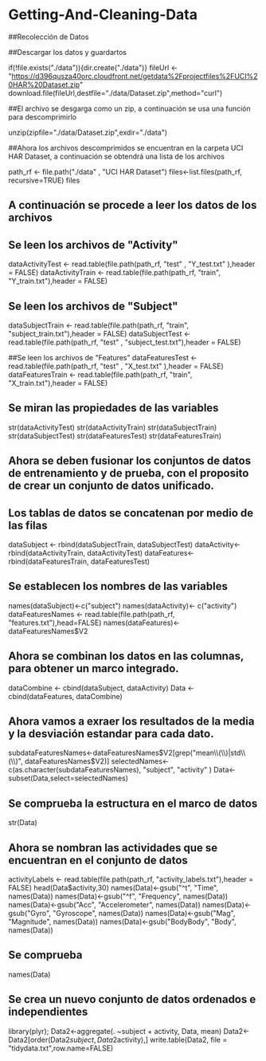# Getting-And-Cleaning-Data
##Recolección de Datos

##Descargar los datos y guardartos

if(!file.exists("./data")){dir.create("./data")}
fileUrl <- "https://d396qusza40orc.cloudfront.net/getdata%2Fprojectfiles%2FUCI%20HAR%20Dataset.zip"
download.file(fileUrl,destfile="./data/Dataset.zip",method="curl")

##El archivo se desgarga como un zip, a continuación se usa una función para descomprimirlo

unzip(zipfile="./data/Dataset.zip",exdir="./data")

##Ahora los archivos descomprimidos se encuentran en la carpeta UCI HAR Dataset, a continuación se obtendrá una lista de los archivos

path_rf <- file.path("./data" , "UCI HAR Dataset")
files<-list.files(path_rf, recursive=TRUE)
files
## A continuación se procede a leer los datos de los archivos
## Se leen los archivos de "Activity"
dataActivityTest  <- read.table(file.path(path_rf, "test" , "Y_test.txt" ),header = FALSE)
dataActivityTrain <- read.table(file.path(path_rf, "train", "Y_train.txt"),header = FALSE)
## Se leen los archivos de "Subject"
dataSubjectTrain <- read.table(file.path(path_rf, "train", "subject_train.txt"),header = FALSE)
dataSubjectTest  <- read.table(file.path(path_rf, "test" , "subject_test.txt"),header = FALSE)

##Se leen los archivos de "Features" 
dataFeaturesTest  <- read.table(file.path(path_rf, "test" , "X_test.txt" ),header = FALSE)
dataFeaturesTrain <- read.table(file.path(path_rf, "train", "X_train.txt"),header = FALSE)

## Se miran las propiedades de las variables 
str(dataActivityTest)
str(dataActivityTrain)
str(dataSubjectTrain)
str(dataSubjectTest)
str(dataFeaturesTest)
str(dataFeaturesTrain)
## Ahora se deben fusionar los conjuntos de datos de entrenamiento y de prueba, con el proposito de crear un conjunto de datos unificado. 
## Los tablas de datos se concatenan por medio de las filas 
dataSubject <- rbind(dataSubjectTrain, dataSubjectTest)
dataActivity<- rbind(dataActivityTrain, dataActivityTest)
dataFeatures<- rbind(dataFeaturesTrain, dataFeaturesTest)
## Se establecen los nombres de las variables 
names(dataSubject)<-c("subject")
names(dataActivity)<- c("activity")
dataFeaturesNames <- read.table(file.path(path_rf, "features.txt"),head=FALSE)
names(dataFeatures)<- dataFeaturesNames$V2
## Ahora se combinan los datos en las columnas, para obtener un marco integrado. 
dataCombine <- cbind(dataSubject, dataActivity)
Data <- cbind(dataFeatures, dataCombine)
## Ahora vamos a exraer los resultados de la media y la desviación estandar para cada dato. 
subdataFeaturesNames<-dataFeaturesNames$V2[grep("mean\\(\\)|std\\(\\)", dataFeaturesNames$V2)]
selectedNames<-c(as.character(subdataFeaturesNames), "subject", "activity" )
Data<-subset(Data,select=selectedNames)
## Se comprueba la estructura en el marco de datos 
str(Data)
## Ahora se nombran las actividades que se encuentran en el conjunto de datos
activityLabels <- read.table(file.path(path_rf, "activity_labels.txt"),header = FALSE)
head(Data$activity,30)
names(Data)<-gsub("^t", "Time", names(Data))
names(Data)<-gsub("^f", "Frequency", names(Data))
names(Data)<-gsub("Acc", "Accelerometer", names(Data))
names(Data)<-gsub("Gyro", "Gyroscope", names(Data))
names(Data)<-gsub("Mag", "Magnitude", names(Data))
names(Data)<-gsub("BodyBody", "Body", names(Data))
## Se comprueba
names(Data)
## Se crea un nuevo conjunto de datos ordenados e independientes 
library(plyr);
Data2<-aggregate(. ~subject + activity, Data, mean)
Data2<-Data2[order(Data2$subject,Data2$activity),]
write.table(Data2, file = "tidydata.txt",row.name=FALSE)
